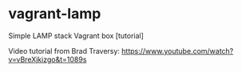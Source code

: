 # vagrant-lamp
Simple LAMP stack Vagrant box [tutorial]

Video tutorial from Brad Traversy: https://www.youtube.com/watch?v=vBreXjkizgo&t=1089s
